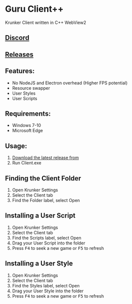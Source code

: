 # Guru Client++

Krunker Client written in C++ WebView2

## [Discord](https://y9x.github.io/discord)

## [Releases](https://github.com/y9x/clientpp/releases)

## Features:

- No NodeJS and Electron overhead (Higher FPS potential)
- Resource swapper
- User Styles
- User Scripts

## Requirements:

- Windows 7-10
- Microsoft Edge

## Usage:

1. [Download the latest release from](https://github.com/y9x/clientpp/releases)
2. Run Client.exe

## Finding the Client Folder

1. Open Krunker Settings
2. Select the Client tab
3. Find the Folder label, select Open

## Installing a User Script

1. Open Krunker Settings
2. Select the Client tab
3. Find the Scripts label, select Open
4. Drag your User Script into the folder
5. Press <kbd>F4</kbd> to seek a new game or <kbd>F5</kbd> to refresh

## Installing a User Style

1. Open Krunker Settings
2. Select the Client tab
3. Find the Styles label, select Open
4. Drag your User Style into the folder
5. Press <kbd>F4</kbd> to seek a new game or <kbd>F5</kbd> to refresh
